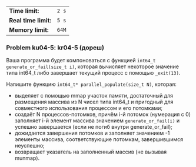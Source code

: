 |                      |       |
|----------------------|-------|
| **Time limit:**      | `2 s` |
| **Real time limit:** | `5 s` |
| **Memory limit:**    | `64M` |


### Problem ku04-5: kr04-5 (дореш)

Ваша программа будет компоноваться с функцией `int64_t generate_or_fail(size_t i)`, которая
вычисляет некоторое значение типа int64_t либо завершает текущий процесс с помощью `_exit(13)`.

Напишите функцию `int64_t* parallel_populate(size_t N)`, которая:

* выделяет с помощью mmap участок памяти, достаточный для размещения массива из N чисел типа int64_t и пригодный для совместного использования процессом и его потомками;
* создаёт N процессов-потомков, причём i-й потомок (нумерация с 0) заполняет i-й элемент массива значением `generate_or_fail(i)` и успешно завершается (если не погиб внутри generate_or_fail);
* дожидается завершения потомков и заполняет значением -1 элементы массива, соответствующие потомкам, завершившимся неуспешно;
* возвращает указатель на заполненный массив (не вызывая munmap).

